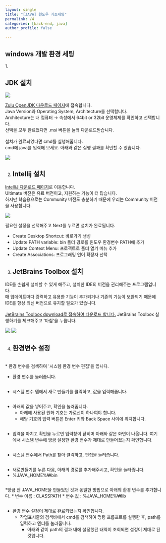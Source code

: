 ```yaml
---
layout: single
title: "[JAVA] 윈도우 기초세팅"
permalink: /4
categories: [back-end, java]
author_profile: false

---
```


<h2>windows 개발 환경 세팅</h2>
1. <h2>JDK 설치</h2>
<img src="https://user-images.githubusercontent.com/77485397/208794394-bb094977-4367-481b-b3c3-2cbeac927d6d.png">

<a href="https://www.azul.com/downloads/?version=java-11-lts&os=windows&architecture=x86-64-bit&package=jdk">Zulu OpenJDK 다운로드 페이지</a>에 접속합니다. <br/>
Java Version과 Operating System, Architecture를 선택합니다. <br/>
Architecture는 내 컴퓨터 → 속성에서 64bit or 32bit 운영체제를 확인하고 선택합니다. <br/>
선택을 모두 완료했다면 .msi 버튼을 눌러 다운로드받습니다. <br/>
<br/>
설치가 완료되었다면 cmd를 실행해줍니다.<br/>
cmd에 java를 입력해 보세요. 아래와 같은 실행 결과를 확인할 수 있습니다.

<img src="https://user-images.githubusercontent.com/77485397/208794754-1ffa1116-d2c4-43b0-91a9-baa009b9298b.png">

2. <h2>Intellij 설치</h2>
<a href="https://www.jetbrains.com/ko-kr/idea/download/#section=windows">IntelliJ 다운로드 페이지</a>로 이동합니다.<br/>
Ultimate 버전은 유료 버전이고, 지원하는 기능이 더 많습니다. <br/>
하지만 학습용으로는 Community 버전도 충분하기 때문에 우리는 Community 버전을 사용합니다.

<img src="https://user-images.githubusercontent.com/77485397/208794922-ab835790-b18b-4b88-954b-8384cf073905.png">

필요한 설정을 선택해주고 Next를 누르면 설치가 완료됩니다. <br/>
* Create Desktop Shortcut: 바로가기 생성
* Update PATH variable: bin 폴더 경로를 윈도우 환경변수 PATH에 추가
* Update Context Menu: 프로젝트로 폴더 열기 메뉴 추가
* Create Associations: 프로그래밍 언어 확장자 선택

3. <h2>JetBrains Toolbox 설치</h2>
IDE를 손쉽게 설치할 수 있게 해주고, 설치한 IDE의 버전을 관리해주는 프로그램입니다. <br/>
매 업데이트마다 강력하고 유용한 기능이 추가되거나 기존의 기능이 보완되기 때문에 IDE를 항상 최신 버전으로 유지할 필요가 있습니다. <br/>
<br/>
<a href="https://www.jetbrains.com/lp/toolbox/">JetBrains Toolbox download로 접속하여 다운로드 합니다.</a>
JetBrains Toolbox 실행하기를 체크해주고 '마침'을 누릅니다.

<img src="https://user-images.githubusercontent.com/77485397/208798184-fabf5fc1-8233-41bf-9e5e-f7342555af72.png">
<img src="https://user-images.githubusercontent.com/77485397/208798463-87aab3bf-c828-4f30-bc19-a816da195800.png">

4. <h2>환경변수 설정</h2>
<br/>
* 환경 변수를 검색하여 '시스템 환경 변수 편집'을 엽니다.

<img src="https://user-images.githubusercontent.com/77485397/208798564-b1a4b656-b590-4728-86b7-56daf4412963.png" alt="">

* 환경 변수를 눌러줍니다.

<img src="https://user-images.githubusercontent.com/77485397/208798651-685bd72e-d272-4776-b5a0-e6c41cb6e1c6.png" alt="">

* 시스템 변수 탭에서 새로 만들기를 클릭하고, 값을 입력해줍니다.

<img src="https://user-images.githubusercontent.com/77485397/208798733-442435f3-5bc3-47d1-b6da-ecdee639b1e7.png" alt="">

* 아래의 값을 넣어주고, 확인을 눌러줍니다.
    * 아래에 사용된 원화 기호는 가로선이 하나여야 합니다.
    * 해당 기호의 입력 버튼은 Enter 키와 Back Space 사이에 위치합니다.

<img src="https://user-images.githubusercontent.com/77485397/208798874-4713e769-aaaa-4ff5-8600-a8086005d682.png" alt="">

* 입력을 마치고 확인을 누르면 입력창이 닫히며 아래와 같은 화면이 나옵니다. 여기에서 시스템 변수에 방금 설정한 환경 변수가 제대로 만들어졌는지 확인합니다.

<img src="https://user-images.githubusercontent.com/77485397/208798921-04a362d1-49e8-4007-97be-bfc2ceedf78e.png" alt="">

* 시스템 변수에서 Path를 찾아 클릭하고, 편집을 눌러줍니다.

<img src="https://user-images.githubusercontent.com/77485397/208798979-3bdb464b-5c2a-4820-85af-85582f569949.png" alt="">

* 새로만들기를 누른 다음, 아래의 경로를 추가해주시고, 확인을 눌러줍니다.
* %JAVA_HOME%₩bin

<img src="https://user-images.githubusercontent.com/77485397/208799061-bd6a312f-22d9-4587-b2e1-dd38d230de52.png" alt="">

*방금 전 JAVA_HOME을 만들었던 것과 동일한 방법으로 아래의 환경 변수를 추가합니다.
    * 변수 이름 : CLASSPATH
    * 변수 값 : %JAVA_HOME%₩lib

<img src="https://user-images.githubusercontent.com/77485397/208799232-4df3fb31-7d3c-489c-b91f-462782a84c6b.png" alt="">

* 환경 변수 설정이 제대로 완료되었는지 확인합니다.
    * 작업표시줄의 검색바에서 cmd를 검색하여 명령 프롬프트를 실행한 후, path를 입력하고 엔터를 눌러줍니다.
        * 아래와 같이 path의 결과 내에 설정했던 내역이 조회되면 설정이 제대로 된 것입니다.

<img src="https://user-images.githubusercontent.com/77485397/208799360-5cfb211c-993a-4ceb-8a48-fc754bcec82b.png" alt="">
